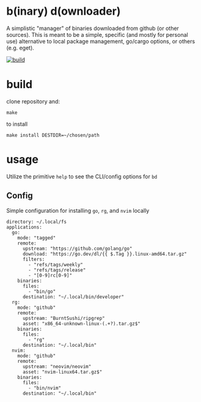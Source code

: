 b(inary) d(ownloader)
===

A simplistic "manager" of binaries downloaded from github (or other sources).
This is meant to be a simple, specific (and mostly for personal use) alternative
to local package management, go/cargo options, or others (e.g. eget).

[![build](https://github.com/seanenck/bd/actions/workflows/build.yml/badge.svg)](https://github.com/seanenck/bd/actions/workflows/build.yml)

# build

clone repository and:
```
make
```

to install
```
make install DESTDIR=~/chosen/path
```

# usage

Utilize the primitive `help` to see the CLI/config options for `bd`

## Config

Simple configuration for installing `go`, `rg`, and `nvim` locally
```
directory: ~/.local/fs
applications:
  go:
    mode: "tagged"
    remote:
      upstream: "https://github.com/golang/go"
      download: "https://go.dev/dl/{{ $.Tag }}.linux-amd64.tar.gz"
      filters: 
        - "refs/tags/weekly"
        - "refs/tags/release"
        - "[0-9]rc[0-9]"
    binaries:
      files:
        - "bin/go"
      destination: "~/.local/bin/developer"
  rg:
    mode: "github"
    remote:
      upstream: "BurntSushi/ripgrep"
      asset: "x86_64-unknown-linux-(.+?).tar.gz$"
    binaries:
      files:
        - "rg"
      destination: "~/.local/bin"
  nvim:
    mode: "github"
    remote:
      upstream: "neovim/neovim"
      asset: "nvim-linux64.tar.gz$"
    binaries:
      files:
        - "bin/nvim"
      destination: "~/.local/bin"
```
